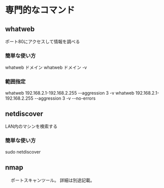 # 専門的なコマンド

## whatweb
ポート80にアクセスして情報を調べる

### 簡単な使い方

whatweb ドメイン
whatweb ドメイン -v

### 範囲指定

whatweb 192.168.2.1-192.168.2.255 --aggression 3 -v
whatweb 192.168.2.1-192.168.2.255 --aggression 3 -v --no-errors

## netdiscover

LAN内のマシンを検索する

### 簡単な使い方

sudo netdiscover

## nmap
　
ポートスキャンツール。
詳細は別途記載。
